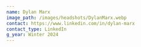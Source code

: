 ```yaml
---
name: Dylan Marx
image_path: /images/headshots/DylanMarx.webp
contact: https://www.linkedin.com/in/dylan-marx
contact_type: LinkedIn
g_year: Winter 2024
---
```

